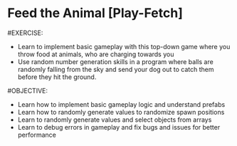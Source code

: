 # Feed the Animal [Play-Fetch]

#EXERCISE:
 * Learn to implement basic gameplay with this top-down game where you throw food at animals, who are charging towards you
 * Use random number generation skills in a program where balls are randomly falling from the sky and send your dog out to catch them before they hit the ground. 

#OBJECTIVE:
 * Learn how to implement basic gameplay logic and understand prefabs
 * Learn how to randomly generate values to randomize spawn positions
 * Learn to randomly generate values and select objects from arrays
 * Learn to debug errors in gameplay and fix bugs and issues for better performance
